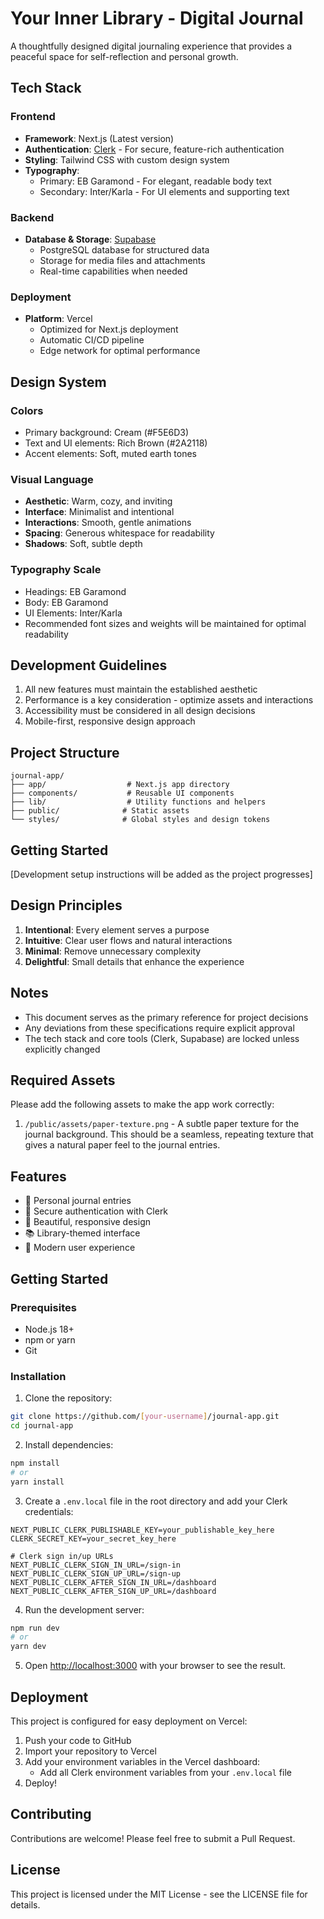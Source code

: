 # Your Inner Library - Digital Journal

A thoughtfully designed digital journaling experience that provides a peaceful space for self-reflection and personal growth.

## Tech Stack

### Frontend
- **Framework**: Next.js (Latest version)
- **Authentication**: [Clerk](https://clerk.dev/) - For secure, feature-rich authentication
- **Styling**: Tailwind CSS with custom design system
- **Typography**:
  - Primary: EB Garamond - For elegant, readable body text
  - Secondary: Inter/Karla - For UI elements and supporting text

### Backend
- **Database & Storage**: [Supabase](https://supabase.com/)
  - PostgreSQL database for structured data
  - Storage for media files and attachments
  - Real-time capabilities when needed

### Deployment
- **Platform**: Vercel
  - Optimized for Next.js deployment
  - Automatic CI/CD pipeline
  - Edge network for optimal performance

## Design System

### Colors
- Primary background: Cream (#F5E6D3)
- Text and UI elements: Rich Brown (#2A2118)
- Accent elements: Soft, muted earth tones

### Visual Language
- **Aesthetic**: Warm, cozy, and inviting
- **Interface**: Minimalist and intentional
- **Interactions**: Smooth, gentle animations
- **Spacing**: Generous whitespace for readability
- **Shadows**: Soft, subtle depth

### Typography Scale
- Headings: EB Garamond
- Body: EB Garamond
- UI Elements: Inter/Karla
- Recommended font sizes and weights will be maintained for optimal readability

## Development Guidelines

1. All new features must maintain the established aesthetic
2. Performance is a key consideration - optimize assets and interactions
3. Accessibility must be considered in all design decisions
4. Mobile-first, responsive design approach

## Project Structure

```
journal-app/
├── app/                  # Next.js app directory
├── components/           # Reusable UI components
├── lib/                  # Utility functions and helpers
├── public/              # Static assets
└── styles/              # Global styles and design tokens
```

## Getting Started

[Development setup instructions will be added as the project progresses]

## Design Principles

1. **Intentional**: Every element serves a purpose
2. **Intuitive**: Clear user flows and natural interactions
3. **Minimal**: Remove unnecessary complexity
4. **Delightful**: Small details that enhance the experience

## Notes

- This document serves as the primary reference for project decisions
- Any deviations from these specifications require explicit approval
- The tech stack and core tools (Clerk, Supabase) are locked unless explicitly changed

## Required Assets

Please add the following assets to make the app work correctly:

1. `/public/assets/paper-texture.png` - A subtle paper texture for the journal background. This should be a seamless, repeating texture that gives a natural paper feel to the journal entries.

## Features

- 📝 Personal journal entries
- 🔐 Secure authentication with Clerk
- 🎨 Beautiful, responsive design
- 📚 Library-themed interface
- 🌟 Modern user experience

## Getting Started

### Prerequisites

- Node.js 18+ 
- npm or yarn
- Git

### Installation

1. Clone the repository:
```bash
git clone https://github.com/[your-username]/journal-app.git
cd journal-app
```

2. Install dependencies:
```bash
npm install
# or
yarn install
```

3. Create a `.env.local` file in the root directory and add your Clerk credentials:
```
NEXT_PUBLIC_CLERK_PUBLISHABLE_KEY=your_publishable_key_here
CLERK_SECRET_KEY=your_secret_key_here

# Clerk sign in/up URLs
NEXT_PUBLIC_CLERK_SIGN_IN_URL=/sign-in
NEXT_PUBLIC_CLERK_SIGN_UP_URL=/sign-up
NEXT_PUBLIC_CLERK_AFTER_SIGN_IN_URL=/dashboard
NEXT_PUBLIC_CLERK_AFTER_SIGN_UP_URL=/dashboard
```

4. Run the development server:
```bash
npm run dev
# or
yarn dev
```

5. Open [http://localhost:3000](http://localhost:3000) with your browser to see the result.

## Deployment

This project is configured for easy deployment on Vercel:

1. Push your code to GitHub
2. Import your repository to Vercel
3. Add your environment variables in the Vercel dashboard:
   - Add all Clerk environment variables from your `.env.local` file
4. Deploy!

## Contributing

Contributions are welcome! Please feel free to submit a Pull Request.

## License

This project is licensed under the MIT License - see the LICENSE file for details. 